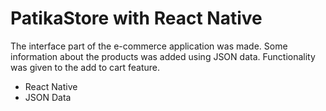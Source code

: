# PatikaStore with React Native
<p> The interface part of the e-commerce application was made. Some information about the products was added using JSON data. Functionality was given to the add to cart feature. </p>

<ul>

  <li> React Native </li>
  <li> JSON Data </li>
</ul>

